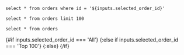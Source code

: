 <Dropdown from=reviews label="select first_name || ' ' || last_name from orders where id = order_id" value=order_id name=selected_order_id where="nps_score > 7">
	<DropdownOption value="All" />
	<DropdownOption value="Top 100" />
</Dropdown>

```full_selected_order
select * from orders where id = '${inputs.selected_order_id}'
```

```top_100_orders
select * from orders limit 100
```

```orders
select * from orders
```

<BigValue data={inputs} value=selected_order_id />

{#if inputs.selected_order_id === 'All'}
<DataTable data={orders} />
{:else if inputs.selected_order_id === 'Top 100'}
<DataTable data={top_100_orders} />
{:else}
<DataTable data={full_selected_order} />
{/if}
